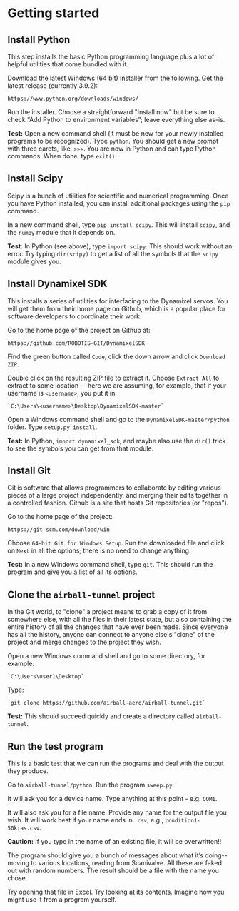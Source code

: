# Getting started

## Install Python

This step installs the basic Python programming language plus a lot of helpful utilities that come bundled with it.

Download the latest Windows (64 bit) installer from the following. Get the latest release (currently 3.9.2):

    https://www.python.org/downloads/windows/

Run the installer. Choose a straightforward "Install now" but be sure to check “Add Python to environment variables”; leave everything else as-is.

**Test:** Open a new command shell (it must be new for your newly installed programs to be recognized). Type `python`. You should get a new prompt with three carets, like, `>>>`. You are now in Python and can type Python commands. When done, type `exit()`.

## Install Scipy

Scipy is a bunch of utilities for scientific and numerical programming. Once you have Python installed, you can install additional packages using the `pip` command.

In a new command shell, type `pip install scipy`. This will install `scipy`, and the `numpy` module that it depends on.

**Test:** In Python (see above), type `import scipy`. This should work without an error. Try typing `dir(scipy)` to get a list of all the symbols that the `scipy` module gives you.

## Install Dynamixel SDK

This installs a series of utilities for interfacing to the Dynamixel servos. You will get them from their home page on Github, which is a popular place for software developers to coordinate their work.

Go to the home page of the project on Github at:

    https://github.com/ROBOTIS-GIT/DynamixelSDK

Find the green button called `Code`, click the down arrow and click `Download ZIP`.

Double click on the resulting ZIP file to extract it. Choose `Extract All` to extract to some location -- here we are assuming, for example, that if your username is `<username>`, you put it in:

    `C:\Users\<username>\Desktop\DynamixelSDK-master`

Open a Windows command shell and go to the `DynamixelSDK-master/python` folder. Type `setup.py install`.

**Test:** In Python, `import dynamixel_sdk`, and maybe also use the `dir()` trick to see the symbols you can get from that module.

## Install Git

Git is software that allows programmers to collaborate by editing various pieces of a large project independently, and merging their edits together in a controlled fashion. Github is a site that hosts Git repositories (or "repos").

Go to the home page of the project:

    https://git-scm.com/download/win

Choose `64-bit Git for Windows Setup`. Run the downloaded file and click on `Next` in all the options; there is no need to change anything.

**Test:** In a new Windows command shell, type `git`. This should run the program and give you a list of all its options.

## Clone the `airball-tunnel` project

In the Git world, to "clone" a project means to grab a copy of it from somewhere else, with all the files in their latest state, but also containing the entire history of all the changes that have ever been made. Since everyone has all the history, anyone can connect to anyone else's "clone" of the project and merge changes to the project they wish.

Open a new Windows command shell and go to some directory, for example:

    `C:\Users\user1\Desktop`

Type:

    `git clone https://github.com/airball-aero/airball-tunnel.git`

**Test:** This should succeed quickly and create a directory called `airball-tunnel`.

## Run the test program

This is a basic test that we can run the programs and deal with the output they produce.

Go to `airball-tunnel/python`. Run the program `sweep.py`.

It will ask you for a device name. Type anything at this point - e.g. `COM1`.

It will also ask you for a file name. Provide any name for the output file you wish. It will work best if your name ends in `.csv`, e.g., `condition1-50kias.csv`.

**Caution:** If you type in the name of an existing file, it will be overwritten!!

The program should give you a bunch of messages about what it’s doing--moving to various locations, reading from Scanivalve. All these are faked out with random numbers. The result should be a file with the name you chose.

Try opening that file in Excel. Try looking at its contents. Imagine how you might use it from a program yourself.